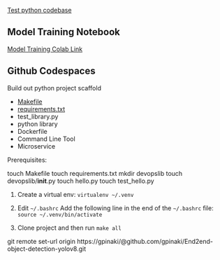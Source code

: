 [Test python codebase](https://github.com/gpinaki/End2end-object-detection-yolov8/actions/runs/12621472823/workflow/main.yml)

## Model Training Notebook
[Model Training Colab Link](https://colab.research.google.com/drive/1_nZRkLWB62cxePPerG2LMx3zqhop2ovA#scrollTo=YKflCxRHeG4j)

## Github Codespaces

Build out python project scaffold 

* [Makefile](https://github.com/gpinaki/End2end-object-detection-yolov8/blob/main/Makefile)
* [requirements.txt](https://github.com/gpinaki/End2end-object-detection-yolov8/blob/main/requirements.txt)
* test_library.py
* python library
* Dockerfile
* Command Line Tool
* Microservice

Prerequisites:

touch Makefile
touch requirements.txt
mkdir devopslib
touch devopslib/__init__.py
touch hello.py
touch test_hello.py

1. Create a virtual env: `virtualenv ~/.venv`

2. Edit `~/.bashrc` 
   Add the following line in the end of the `~/.bashrc` file:
   `source ~/.venv/bin/activate`

3.  Clone project and then run `make all`


git remote set-url origin https://gpinaki/@github.com/gpinaki/End2end-object-detection-yolov8.git







